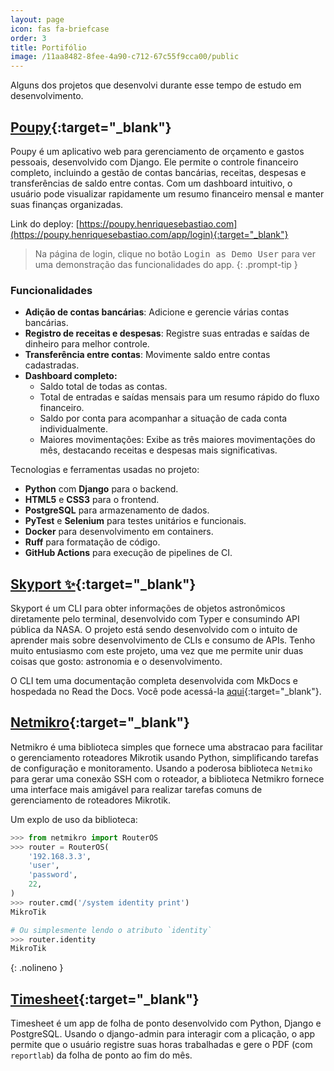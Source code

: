 ```yaml
---
layout: page
icon: fas fa-briefcase
order: 3
title: Portifólio
image: /11aa8482-8fee-4a90-c712-67c55f9cca00/public
---
```


Alguns dos projetos que desenvolvi durante esse tempo de estudo em desenvolvimento.

## [Poupy](/poupy/){:target="_blank"}

Poupy é um aplicativo web para gerenciamento de orçamento e gastos pessoais, desenvolvido com Django. Ele permite o controle financeiro completo, incluindo a gestão de contas bancárias, receitas, despesas e transferências de saldo entre contas. Com um dashboard intuitivo, o usuário pode visualizar rapidamente um resumo financeiro mensal e manter suas finanças organizadas.

Link do deploy: [https://poupy.henriquesebastiao.com](https://poupy.henriquesebastiao.com/app/login){:target="_blank"}

> Na página de login, clique no botão <kbd>Login as Demo User</kbd> para ver uma demonstração das funcionalidades do app.
{: .prompt-tip }

### Funcionalidades

- **Adição de contas bancárias**: Adicione e gerencie várias contas bancárias.
- **Registro de receitas e despesas**: Registre suas entradas e saídas de dinheiro para melhor controle.
- **Transferência entre contas**: Movimente saldo entre contas cadastradas.
- **Dashboard completo:**
    - Saldo total de todas as contas.
    - Total de entradas e saídas mensais para um resumo rápido do fluxo financeiro.
    - Saldo por conta para acompanhar a situação de cada conta individualmente.
    - Maiores movimentações: Exibe as três maiores movimentações do mês, destacando receitas e despesas mais significativas.

Tecnologias e ferramentas usadas no projeto:

- **Python** com **Django** para o backend.
- **HTML5** e **CSS3** para o frontend.
- **PostgreSQL** para armazenamento de dados.
- **PyTest** e **Selenium** para testes unitários e funcionais.
- **Docker** para desenvolvimento em containers.
- **Ruff** para formatação de código.
- **GitHub Actions** para execução de pipelines de CI.

## [Skyport ✨](/skyport/){:target="_blank"}

Skyport é um CLI para obter informações de objetos astronômicos diretamente pelo terminal, desenvolvido com Typer e consumindo API pública da NASA. O projeto está sendo desenvolvido com o intuito de aprender mais sobre desenvolvimento de CLIs e consumo de APIs. Tenho muito entusiasmo com este projeto, uma vez que me permite unir duas coisas que gosto: astronomia e o desenvolvimento.

O CLI tem uma documentação completa desenvolvida com MkDocs e hospedada no Read the Docs. Você pode acessá-la [aqui](https://skyport.henriquesebastiao.com){:target="_blank"}.

## [Netmikro](/netmikro/){:target="_blank"}

Netmikro é uma biblioteca simples que fornece uma abstracao para facilitar o gerenciamento roteadores Mikrotik usando Python, simplificando tarefas de configuração e monitoramento. Usando a poderosa biblioteca `Netmiko` para gerar uma conexão SSH com o roteador, a biblioteca Netmikro fornece uma interface mais amigável para realizar tarefas comuns de gerenciamento de roteadores Mikrotik.

Um explo de uso da biblioteca:

```python
>>> from netmikro import RouterOS
>>> router = RouterOS(
    '192.168.3.3',
    'user',
    'password',
    22,
)
>>> router.cmd('/system identity print')
MikroTik

# Ou simplesmente lendo o atributo `identity`
>>> router.identity
MikroTik
```
{: .nolineno }

## [Timesheet](/timesheet/){:target="_blank"}

Timesheet é um app de folha de ponto desenvolvido com Python, Django e PostgreSQL. Usando o django-admin para interagir com a plicação, o app permite que o usuário registre suas horas trabalhadas e gere o PDF (com `reportlab`) da folha de ponto ao fim do mês.

